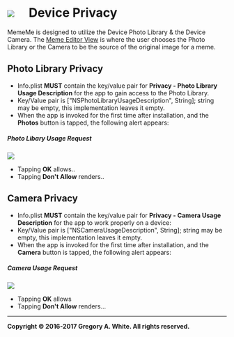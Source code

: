 # ![][AppIcon]&nbsp;&nbsp;&nbsp;&nbsp;&nbsp;Device Privacy

MemeMe is designed to utilize the Device Photo Library & the Device Camera.  The [Meme Editor View][MEV] is where the user chooses the Photo Library or the Camera to be the source of the original image for a meme.

## Photo Library Privacy

* Info.plist **MUST** contain the key/value pair for **Privacy - Photo Library Usage Description** for the app to gain access to the Photo Library.
* Key/Value pair is ["NSPhotoLibraryUsageDescription", String];  string may be empty,  this implementation leaves it empty.
* When the app is invoked for the first time after installation, and the **Photos** button is tapped, the following alert appears:

##### Photo Libary Usage Request
![][PhotoLibraryAlert]

* Tapping **OK** allows.. 
* Tapping **Don't Allow** renders.. 

## Camera Privacy

* Info.plist **MUST** contain the key/value pair for **Privacy - Camera Usage Description** for the app to work properly on a device:
* Key/Value pair is ["NSCameraUsageDescription", String];  string may be empty, this implementation leaves it empty.
* When the app is invoked for the first time after installation, and the **Camera** button is tapped, the following alert appears:

##### Camera Usage Request
![][CameraAlert]

* Tapping **OK** allows 
* Tapping **Don't Allow** renders... 

---
**Copyright © 2016-2017 Gregory A. White. All rights reserved.**



[AppIcon]:            ../images/MemeMeAppIcon_80.png

[CameraAlert]:        ../images/CameraUsageAlert.png
[PhotoLibraryAlert]:  ../images/PhotosUsageAlert.png

[MEV]:                ./MemeEditorView.md

